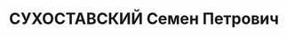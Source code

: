 ---
title: СУХОСТАВСКИЙ Семен Петрович
description: "Род. в 1904, г. Батуми. \n  Приговор: 28.12.1937 – ВМН"
---